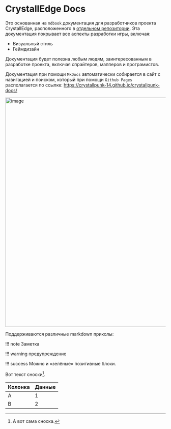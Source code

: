 # CrystallEdge Docs

Это основанная на `mdbook` документация для разработчиков проекта CrystallEdge, расположенного в [отдельном репозитории](https://github.com/crystallpunk-14/crystall-punk-14).
Эта документация покрывает все аспекты разработки игры, включая:
- Визуальный стиль
- Геймдизайн

Документация будет полезна любым людям, заинтересованным в разработке проекта, включая спрайтеров, мапперов и програмистов.

Документация при помощи `MkDocs` автоматически собирается в сайт с навигацией и поиском, который при помощи `Github Pages` располагается по ссылке:
https://crystallpunk-14.github.io/crystallpunk-docs/

<img width="1615" height="721" alt="image" src="https://github.com/user-attachments/assets/2eb6c910-fe59-4bc7-8a4b-9d2ab4345a68" />


Поддерживаются различные markdown приколы:

!!! note
    Заметка

!!! warning
    предупреждение

!!! success
    Можно и «зелёные» позитивные блоки.

Вот текст сноски[^1].

[^1]: А вот сама сноска.

| Колонка | Данные |
|---------|--------|
| A       | 1      |
| B       | 2      |